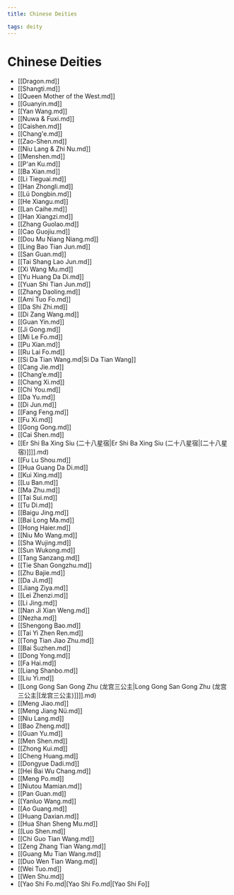```yaml
---
title: Chinese Deities

tags: deity
---
```

# Chinese Deities

- [[Dragon.md]]
- [[Shangti.md]]
- [[Queen Mother of the West.md]]
- [[Guanyin.md]]
- [[Yan Wang.md]]
- [[Nuwa & Fuxi.md]]
- [[Caishen.md]]
- [[Chang'e.md]]
- [[Zao-Shen.md]]
- [[Niu Lang & Zhi Nu.md]]
- [[Menshen.md]]
- [[P'an Ku.md]]
- [[Ba Xian.md]]
- [[Li Tieguai.md]]
- [[Han Zhongli.md]]
- [[Lü Dongbin.md]]
- [[He Xiangu.md]]
- [[Lan Caihe.md]]
- [[Han Xiangzi.md]]
- [[Zhang Guolao.md]]
- [[Cao Guojiu.md]]
- [[Dou Mu Niang Niang.md]]
- [[Ling Bao Tian Jun.md]]
- [[San Guan.md]]
- [[Tai Shang Lao Jun.md]]
- [[Xi Wang Mu.md]]
- [[Yu Huang Da Di.md]]
- [[Yuan Shi Tian Jun.md]]
- [[Zhang Daoling.md]]
- [[Ami Tuo Fo.md]]
- [[Da Shi Zhi.md]]
- [[Di Zang Wang.md]]
- [[Guan Yin.md]]
- [[Ji Gong.md]]
- [[Mi Le Fo.md]]
- [[Pu Xian.md]]
- [[Ru Lai Fo.md]]
- [[Si Da Tian Wang.md|Si Da Tian Wang]]
- [[Cang Jie.md]]
- [[Chang’e.md]]
- [[Chang Xi.md]]
- [[Chi You.md]]
- [[Da Yu.md]]
- [[Di Jun.md]]
- [[Fang Feng.md]]
- [[Fu Xi.md]]
- [[Gong Gong.md]]
- [[Cai Shen.md]]
- [[Er Shi Ba Xing Siu (二十八星宿|Er Shi Ba Xing Siu (二十八星宿|[二十八星宿)]]]].md)
- [[Fu Lu Shou.md]]
- [[Hua Guang Da Di.md]]
- [[Kui Xing.md]]
- [[Lu Ban.md]]
- [[Ma Zhu.md]]
- [[Tai Sui.md]]
- [[Tu Di.md]]
- [[Baigu Jing.md]]
- [[Bai Long Ma.md]]
- [[Hong Haier.md]]
- [[Niu Mo Wang.md]]
- [[Sha Wujing.md]]
- [[Sun Wukong.md]]
- [[Tang Sanzang.md]]
- [[Tie Shan Gongzhu.md]]
- [[Zhu Bajie.md]]
- [[Da Ji.md]]
- [[Jiang Ziya.md]]
- [[Lei Zhenzi.md]]
- [[Li Jing.md]]
- [[Nan Ji Xian Weng.md]]
- [[Nezha.md]]
- [[Shengong Bao.md]]
- [[Tai Yi Zhen Ren.md]]
- [[Tong Tian Jiao Zhu.md]]
- [[Bai Suzhen.md]]
- [[Dong Yong.md]]
- [[Fa Hai.md]]
- [[Liang Shanbo.md]]
- [[Liu Yi.md]]
- [[Long Gong San Gong Zhu (龙宫三公主|Long Gong San Gong Zhu (龙宫三公主|[龙宫三公主)]]]].md)
- [[Meng Jiao.md]]
- [[Meng Jiang Nü.md]]
- [[Niu Lang.md]]
- [[Bao Zheng.md]]
- [[Guan Yu.md]]
- [[Men Shen.md]]
- [[Zhong Kui.md]]
- [[Cheng Huang.md]]
- [[Dongyue Dadi.md]]
- [[Hei Bai Wu Chang.md]]
- [[Meng Po.md]]
- [[Niutou Mamian.md]]
- [[Pan Guan.md]]
- [[Yanluo Wang.md]]
- [[Ao Guang.md]]
- [[Huang Daxian.md]]
- [[Hua Shan Sheng Mu.md]]
- [[Luo Shen.md]]
- [[Chi Guo Tian Wang.md]]
- [[Zeng Zhang Tian Wang.md]]
- [[Guang Mu Tian Wang.md]]
- [[Duo Wen Tian Wang.md]]
- [[Wei Tuo.md]]
- [[Wen Shu.md]]
- [[Yao Shi Fo.md|[Yao Shi Fo.md|[Yao Shi Fo]]
